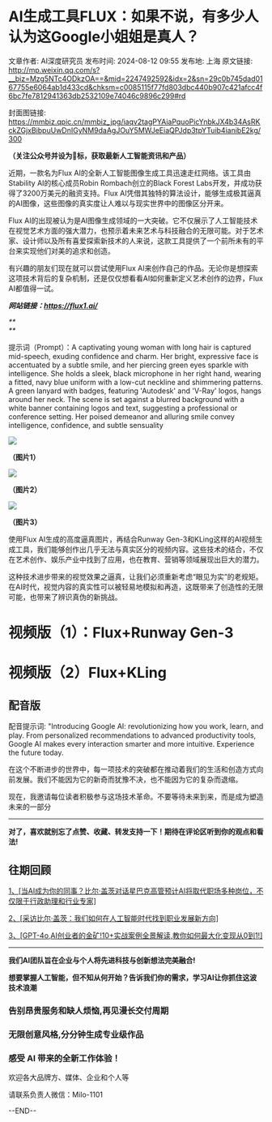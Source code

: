 # AI生成工具FLUX：如果不说，有多少人认为这Google小姐姐是真人？

文章作者: AI深度研究员
发布时间: 2024-08-12 09:55
发布地: 上海
原文链接: http://mp.weixin.qq.com/s?__biz=Mzg5NTc4ODkzOA==&mid=2247492592&idx=2&sn=29c0b745dad0167755e6064ab1d433cd&chksm=c0085115f77fd803dbc440b907c421afcc4f6bc7fe7812941363db2532109e74046c9896c299#rd

封面图链接: https://mmbiz.qpic.cn/mmbiz_jpg/iaqv2tagPYAiaPquoPicYnbkJX4b34AsRKckZGjxBibpuUwDnIGyNM9daAgJOuY5MWJeEiaQPJdp3tpYTuib4ianibE2kg/300

**（关注公众号并设为🌟标，获取最新人工智能资讯和产品）**

近期，一款名为Flux AI的全新人工智能图像生成工具迅速走红网络。该工具由Stability AI的核心成员Robin Rombach创立的Black
Forest Labs开发，并成功获得了3200万美元的融资支持。Flux
AI凭借其独特的算法设计，能够生成极其逼真的AI图像，这些图像的真实度让人难以与现实世界中的图像区分开来。  

Flux
AI的出现被认为是AI图像生成领域的一大突破。它不仅展示了人工智能技术在视觉艺术方面的强大潜力，也预示着未来艺术与科技融合的无限可能。对于艺术家、设计师以及所有喜爱探索新技术的人来说，这款工具提供了一个前所未有的平台来实现他们对美的追求和创造。

有兴趣的朋友们现在就可以尝试使用Flux AI来创作自己的作品。无论你是想探索这项技术背后的复杂机制，还是仅仅想看看AI如何重新定义艺术创作的边界，Flux
AI都值得一试。

 _**网站链接：https://flux1.ai/**_

_**  
**_

提示词（Prompt）：A captivating young woman with long hair is captured mid-speech,
exuding confidence and charm. Her bright, expressive face is accentuated by a
subtle smile, and her piercing green eyes sparkle with intelligence. She holds
a sleek, black microphone in her right hand, wearing a fitted, navy blue
uniform with a low-cut neckline and shimmering patterns. A green lanyard with
badges, featuring 'Autodesk' and 'V-Ray' logos, hangs around her neck. The
scene is set against a blurred background with a white banner containing logos
and text, suggesting a professional or conference setting. Her poised demeanor
and alluring smile convey intelligence, confidence, and subtle sensuality

![](https://mmbiz.qpic.cn/mmbiz_png/iaqv2tagPYAiaPquoPicYnbkJX4b34AsRKcEzkQicJJMOibibwOmiavzEHGbVC8IUvETm5K4OglUJwuhVsMIF7rfK9HiaA/640?wx_fmt=png&from=appmsg)

**（图片1）**  

  

![](https://mmbiz.qpic.cn/mmbiz_png/iaqv2tagPYAiaPquoPicYnbkJX4b34AsRKcgdSSH8WlZKnbNmrMwlLE1YNDvEzSETFaxcKsO18mcbicAaLF6x6Vstw/640?wx_fmt=png&from=appmsg)

**（图片2）**

  
![](https://mmbiz.qpic.cn/mmbiz_png/iaqv2tagPYAiaPquoPicYnbkJX4b34AsRKcFJ7ibYnsoiagLybFw7HDXPyH3h2GJcXAcx1BiaUcAGicNy9A8aiaGiaKeJow/640?wx_fmt=png&from=appmsg)

**（图片3）**

  

使用Flux AI生成的高度逼真图片，再结合Runway
Gen-3和KLing这样的AI视频生成工具，我们能够创作出几乎无法与真实区分的视频内容。这些技术的结合，不仅在艺术创作、娱乐产业中找到了应用，也在教育、营销等领域展现出巨大的潜力。

  
这种技术进步带来的视觉效果之逼真，让我们必须重新考虑“眼见为实”的老规矩。在AI时代，视觉内容的真实性可以被轻易地模拟和再造，这既带来了创造性的无限可能，也带来了辨识真伪的新挑战。

# 视频版（1）：Flux+Runway Gen-3

  
  
  

# 视频版（2）Flux+KLing

## 配音版

配音提示词: "Introducing Google AI: revolutionizing how you work, learn, and play.
From personalized recommendations to advanced productivity tools, Google AI
makes every interaction smarter and more intuitive. Experience the future
today.

  

  

在这个不断进步的世界中，每一项技术的突破都在推动着我们的生活和创造方式向前发展。我们不能因为它的新奇而犹豫不决，也不能因为它的复杂而退缩。

现在，我邀请每位读者积极参与这场技术革命。不要等待未来到来，而是成为塑造未来的一部分

* * *

**对了，喜欢就别忘了点赞、收藏、转发支持一下！期待在评论区听到你的观点和看法!**

##  往期回顾

[1、[当AI成为你的同事？比尔·盖茨对话星巴克高管预计AI将取代职场多种岗位，不仅限于行政助理和行业专家]](https://mp.weixin.qq.com/s?__biz=Mzg5NTc4ODkzOA==&mid=2247491546&idx=1&sn=1651c933e744a48c5b5f954e362318d0&chksm=c00bad3ff77c2429856dbeeec75471c99c0cac78efb42f277fc60a025b504b92033f8bb1d6a4&scene=21#wechat_redirect)

[2、[采访比尔·盖茨：我们如何在人工智能时代找到职业发展新方向]](https://mp.weixin.qq.com/s?__biz=Mzg5NTc4ODkzOA==&mid=2247490657&idx=1&sn=74fe21e834d4285da662d0d2c3f0c0d7&chksm=c00bae84f77c2792652a15aa6bdd9ea69ee965c597eb1912a18047ef83c85ffcb034810c54fe&scene=21#wechat_redirect)

[3、[GPT-4o,AI创业者的金矿!10+实战案例全景解读,教你如何最大化变现从0到1!]](https://mp.weixin.qq.com/s?__biz=Mzg5NTc4ODkzOA==&mid=2247490357&idx=1&sn=29f80f7b96e3462277897c50bcab538b&chksm=c00ba9d0f77c20c623fb3624e1da9256497f62b8e545808558bd2872cd80c377431f3f80b132&scene=21#wechat_redirect)

* * *

**我们AI团队旨在企业与个人将先进科技与创新想法完美融合!**

**想要掌握人工智能，但不知从何开始？告诉我们你的需求，学习AI让你抓住这波技术浪潮**

###  告别昂贵服务和缺人烦恼,再见漫长交付周期

### 无限创意风格,分分钟生成专业级作品

### 感受 AI 带来的全新工作体验！

欢迎各大品牌方、媒体、企业和个人等

请联系负责人微信：Milo-1101

\--END--

  

  

